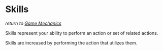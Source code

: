# Skills
*return to [Game Mechanics](README.md)*

Skills represent your ability to perform an action or set of related actions.

Skills are increased by performing the action that utilizes them.
